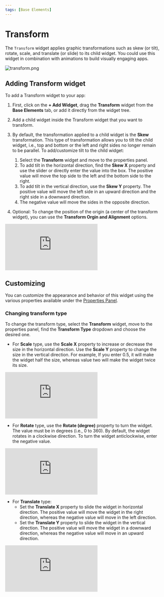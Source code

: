 ```yaml
---
tags: [Base Elements]
---
```


# Transform

The `Transform` widget applies graphic transformations such as skew (or tilt), rotate, scale, and translate (or slide) to its child widget. You could use this widget in combination with animations to build visually engaging apps.

![transform.png](imgs/transform.png)

## Adding Transform widget

To add a Transform widget to your app:

1. First, click on the **+ Add Widget**, drag the **Transform** widget from the **Base Elements** 
tab, or add it directly from the widget tree.

2. Add a child widget inside the Transform widget that you want to transform.
3. By default, the transformation applied to a child widget is the **Skew** transformation. This type of transformation allows you to tilt the child widget, i.e., top and bottom or the left and right sides no longer remain to be parallel. To add/customize tilt to the child widget:

    1. Select the **Transform** widget and move to the properties panel.
    5. To add tilt in the horizontal direction, find the **Skew X** property and use the slider or directly enter the value into the box. The positive value will move the top side to the left and the bottom side to the right.
    8. To add tilt in the vertical direction, use the **Skew Y** property. The positive value will move the left side in an upward direction and the right side in a downward direction.
    11. The negative value will move the sides in the opposite direction.
4. Optional: To change the position of the origin (a center of the transform widget), you can use the **Transform Orgin and Alignment** options.

<div style={{
    position: 'relative',
    paddingBottom: 'calc(56.67989417989418% + 41px)', // Keeps the aspect ratio and additional padding
    height: 0,
    width: '100%'
}}>
    <iframe 
        src="https://demo.arcade.software/WrRdoc4FGhUxVLA3bwIE?embed&show_copy_link=true"
        title=""
        style={{
            position: 'absolute',
            top: 0,
            left: 0,
            width: '100%',
            height: '100%',
            colorScheme: 'light'
        }}
        frameborder="0"
        loading="lazy"
        webkitAllowFullScreen
        mozAllowFullScreen
        allowFullScreen
        allow="clipboard-write">
    </iframe>
</div>

<p></p>

## Customizing

You can customize the appearance and behavior of this widget using the various properties available under the [Properties Panel](../../../../intro/ff-ui/builder.md#properties-panel).

### Changing transform type

To change the transform type, select the **Transform** widget, move to the properties panel, find the **Transform Type** dropdown and choose the desired one.

* For **Scale** type, use the **Scale X** property to increase or decrease the size in the horizontal direction. Use the **Scale Y** property to change the size in the vertical direction. For example, If you enter 0.5, it will make the widget half the size, whereas value two will make the widget twice its size.

<div style={{
    position: 'relative',
    paddingBottom: 'calc(56.67989417989418% + 41px)', // Keeps the aspect ratio and additional padding
    height: 0,
    width: '100%'
}}>
    <iframe 
        src="https://demo.arcade.software/PcuzlbUjcBR9Yy7l9uQX?embed&show_copy_link=true"
        title=""
        style={{
            position: 'absolute',
            top: 0,
            left: 0,
            width: '100%',
            height: '100%',
            colorScheme: 'light'
        }}
        frameborder="0"
        loading="lazy"
        webkitAllowFullScreen
        mozAllowFullScreen
        allowFullScreen
        allow="clipboard-write">
    </iframe>
</div>

<p></p>

* For **Rotate** type, use the **Rotate (degree)** property to turn the widget. The value must be in degrees (i.e., 0 to 360). By default, the widget rotates in a clockwise direction. To turn the widget anticlockwise, enter the negative value.

<div style={{
    position: 'relative',
    paddingBottom: 'calc(56.67989417989418% + 41px)', // Keeps the aspect ratio and additional padding
    height: 0,
    width: '100%'
}}>
    <iframe 
        src="https://demo.arcade.software/G4O5Uw6xnTt75EUx72oN?embed&show_copy_link=true"
        title=""
        style={{
            position: 'absolute',
            top: 0,
            left: 0,
            width: '100%',
            height: '100%',
            colorScheme: 'light'
        }}
        frameborder="0"
        loading="lazy"
        webkitAllowFullScreen
        mozAllowFullScreen
        allowFullScreen
        allow="clipboard-write">
    </iframe>
</div>

<p></p>

* For **Translate** type:
	+ Set the **Translate X** property to slide the widget in horizontal direction. The positive value will move the widget in the right direction, whereas the negative value will move in the left direction.
	+ Set the **Translate Y** property to slide the widget in the vertical direction. The positive value will move the widget in a downward direction, whereas the negative value will move in an upward direction.

<p></p>

<div style={{
    position: 'relative',
    paddingBottom: 'calc(56.67989417989418% + 41px)', // Keeps the aspect ratio and additional padding
    height: 0,
    width: '100%'
}}>
    <iframe 
        src="https://demo.arcade.software/AGK0hFPfcmhVmbipxAj7?embed&show_copy_link=true"
        title=""
        style={{
            position: 'absolute',
            top: 0,
            left: 0,
            width: '100%',
            height: '100%',
            colorScheme: 'light'
        }}
        frameborder="0"
        loading="lazy"
        webkitAllowFullScreen
        mozAllowFullScreen
        allowFullScreen
        allow="clipboard-write">
    </iframe>
</div>
